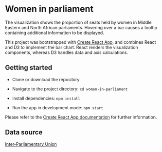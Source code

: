 # Women in parliament

The visualization shows the proportion of seats held by women in Middle Eastern and North African parliaments. Hovering over a bar causes a tooltip containing additional information to be displayed.

This project was bootstrapped with [Create React App](https://github.com/facebook/create-react-app), and combines React and D3 to implement the bar chart. React renders the visualization components, whereas D3 handles data and axis calculations.

## Getting started

* Clone or download the repository 

* Navigate to the project directory: ```cd women-in-parliament```

* Install dependencies: ```npm install```

* Run the app in development mode: ```npm start```

Please refer to the [Create React App documentation](https://facebook.github.io/create-react-app/docs/getting-started) for further information.

## Data source

[Inter-Parliamentary Union](http://archive.ipu.org/wmn-e/classif.htm)
